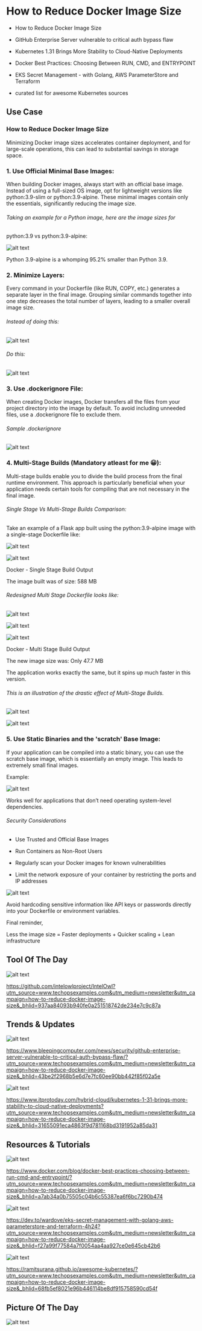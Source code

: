 # How to Reduce Docker Image Size

- How to Reduce Docker Image Size

- GitHub Enterprise Server vulnerable to critical auth bypass flaw

- Kubernetes 1.31 Brings More Stability to Cloud-Native Deployments

- Docker Best Practices: Choosing Between RUN, CMD, and ENTRYPOINT

- EKS Secret Management - with Golang, AWS ParameterStore and Terraform

-  curated list for awesome Kubernetes sources


## Use Case

### How to Reduce Docker Image Size

Minimizing Docker image sizes accelerates container deployment, and for large-scale operations, this can lead to substantial savings in storage space.

### 1. Use Official Minimal Base Images:

When building Docker images, always start with an official base image. Instead of using a full-sized OS image, opt for lightweight versions like python:3.9-slim or python:3.9-alpine. These minimal images contain only the essentials, significantly reducing the image size.

###### Taking an example for a Python image, here are the image sizes for 
python:3.9 vs python:3.9-alpine:

![alt text](image.png)

Python 3.9-alpine is a whomping 95.2% smaller than Python 3.9.

### 2. Minimize Layers:

Every command in your Dockerfile (like RUN, COPY, etc.) generates a separate layer in the final image. Grouping similar commands together into one step decreases the total number of layers, leading to a smaller overall image size.

###### Instead of doing this:

![alt text](image-1.png)

###### Do this:

![alt text](image-2.png)

### 3. Use .dockerignore File:

When creating Docker images, Docker transfers all the files from your project directory into the image by default. To avoid including unneeded files, use a .dockerignore file to exclude them.

###### Sample .dockerignore

![alt text](image-3.png)

### 4. Multi-Stage Builds (Mandatory atleast for me 😀):

Multi-stage builds enable you to divide the build process from the final runtime environment. This approach is particularly beneficial when your application needs certain tools for compiling that are not necessary in the final image.

###### Single Stage Vs Multi-Stage Builds Comparison:

Take an example of a Flask app built using the python:3.9-alpine image with a single-stage Dockerfile like:

![alt text](image-4.png)

![alt text](<unnamed (8).png>)

Docker - Single Stage Build Output

The image built was of size: 588 MB


###### Redesigned Multi Stage Dockerfile looks like:

![alt text](image-5.png)

![alt text](image-6.png)

![alt text](<unnamed (9).png>)

Docker - Multi Stage Build Output

The new image size was: Only 47.7 MB

The application works exactly the same, but it spins up much faster in this version.

###### This is an illustration of the drastic effect of Multi-Stage Builds.

![alt text](image-7.png)

![alt text](<unnamed (10).png>)

### 5. Use Static Binaries and the 'scratch' Base Image:

If your application can be compiled into a static binary, you can use the scratch base image, which is essentially an empty image. This leads to extremely small final images.

Example:

![alt text](image-8.png)

Works well for applications that don’t need operating system-level dependencies.

###### Security Considerations

- Use Trusted and Official Base Images

- Run Containers as Non-Root Users

- Regularly scan your Docker images for known vulnerabilities

- Limit the network exposure of your container by restricting the ports and IP addresses

![alt text](image-9.png)

Avoid hardcoding sensitive information like API keys or passwords directly into your Dockerfile or environment variables.

Final reminder,

Less the image size = Faster deployments + Quicker scaling + Lean infrastructure

## Tool Of The Day

![alt text](image-10.png)

https://github.com/intelowlproject/IntelOwl?utm_source=www.techopsexamples.com&utm_medium=newsletter&utm_campaign=how-to-reduce-docker-image-size&_bhlid=937aa84093b940fe0a251518742de234e7c9c87a


## Trends & Updates

![alt text](image-11.png)

https://www.bleepingcomputer.com/news/security/github-enterprise-server-vulnerable-to-critical-auth-bypass-flaw/?utm_source=www.techopsexamples.com&utm_medium=newsletter&utm_campaign=how-to-reduce-docker-image-size&_bhlid=43be2f2968b5e6d7e7fc60ee90bb442f85f02a5e

![alt text](image-12.png)

https://www.itprotoday.com/hybrid-cloud/kubernetes-1-31-brings-more-stability-to-cloud-native-deployments?utm_source=www.techopsexamples.com&utm_medium=newsletter&utm_campaign=how-to-reduce-docker-image-size&_bhlid=31655091eca4863f9d781168bd3191952a85da31


## Resources & Tutorials

![alt text](image-13.png)

https://www.docker.com/blog/docker-best-practices-choosing-between-run-cmd-and-entrypoint/?utm_source=www.techopsexamples.com&utm_medium=newsletter&utm_campaign=how-to-reduce-docker-image-size&_bhlid=a7ab34a0b75505c04b6c55387ea6f6bc7290b474


![alt text](image-14.png)

https://dev.to/wardove/eks-secret-management-with-golang-aws-parameterstore-and-terraform-4h24?utm_source=www.techopsexamples.com&utm_medium=newsletter&utm_campaign=how-to-reduce-docker-image-size&_bhlid=f27a99f77584a7f0054aa4aa927ce0e645cb42b6


![alt text](image-15.png)

https://ramitsurana.github.io/awesome-kubernetes/?utm_source=www.techopsexamples.com&utm_medium=newsletter&utm_campaign=how-to-reduce-docker-image-size&_bhlid=68fb5ef8021e96b446114be8df915758590cd54f


## Picture Of The Day

![alt text](<unnamed (12).jpg>)



